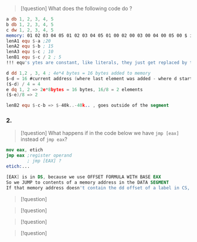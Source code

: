 >[!question] What does the following code do ?

```nasm
a db 1, 2, 3, 4, 5
b db 1, 2, 3, 4, 5
c dw 1, 2, 3, 4, 5
memory: 01 02 03 04 05 01 02 03 04 05 01 00 02 00 03 00 04 00 05 00 $ is here at the end
lenA1 equ $-a ;20
lenA2 equ $-b ; 15
lenA3 equ $-c ; 10
lenB1 equ $-c / 2 ; 5
!!! equ's ytes are constant, like literals, they just get replaced by the value, not stored in memory

d dd 1,2 , 3, 4 ; 4e*4 bytes = 16 bytes added to memory
$-d = 16 #current address (where last element was added - where d starts)
($-d) / 4 = 4
e dq 1, 2 => 2e*8bytes = 16 bytes, 16/8 = 2 elements
($-e)/8 => 2

lenB2 equ $-c-b => $-40k..-40k.. , goes outside of the segment
```

### 2.

>[!question] What happens if in the code below we have `jmp [eax]` instead of `jmp eax`?

```nasm
mov eax, etich
jmp eax ;register operand
		; jmp [EAX] ?
etich:...

[EAX] is in DS, because we use OFFSET FORMULA WITH BASE EAX
So we JUMP to contents of a memory address in the DATA SEGMENT
If that memory address doesn't contain the dd offset of a label in CS, then it's probably memory violation ERROR
```

>[!question] 

>[!question] 

>[!question] 

>[!question] 

